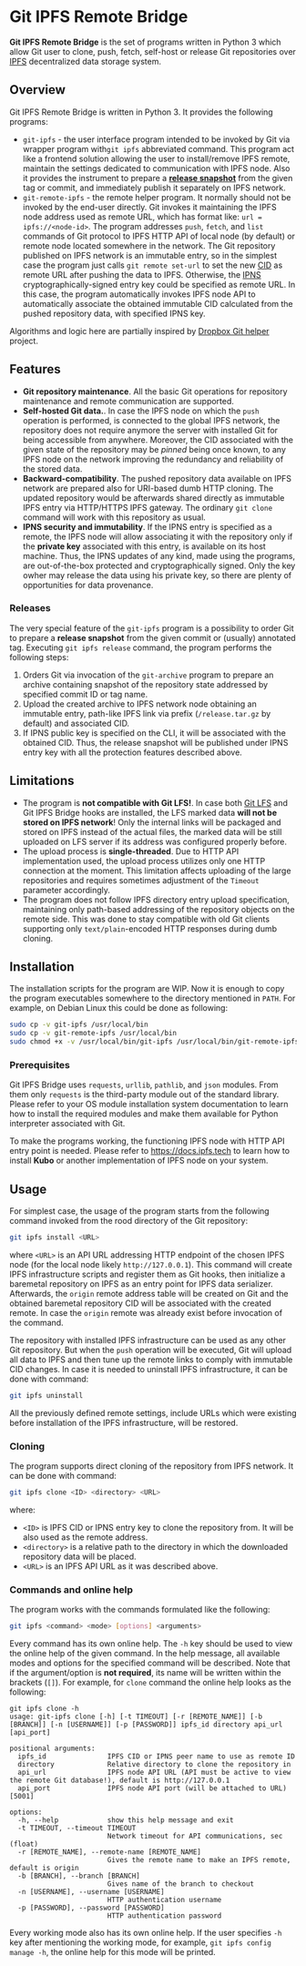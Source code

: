# Git IPFS Remote Bridge
**Git IPFS Remote Bridge** is the set of programs written in Python 3 which allow Git user to clone, push, fetch, self-host or release Git repositories over [IPFS](https://ipfs.tech) decentralized data storage system.

## Overview
Git IPFS Remote Bridge is written in Python 3. It provides the following programs: 
- `git-ipfs` - the user interface program intended to be invoked by Git via wrapper program with`git ipfs` abbreviated command. This program act like a frontend solution allowing the user to install/remove IPFS remote, maintain the settings dedicated to communication with IPFS node. Also it provides the instrument to prepare a [**release snapshot**](#Release) from the given tag or commit, and immediately publish it separately on IPFS network.
- `git-remote-ipfs` - the remote helper program. It normally should not be invoked by the end-user directly. Git invokes it maintaining the IPFS node address used as remote URL, which has format like: `url = ipfs://<node-id>`. The program addresses `push`, `fetch`, and `list` commands of Git protocol to IPFS HTTP API of local node (by default) or remote node located somewhere in the network. The Git repository published on IPFS network is an immutable entry, so in the simplest case the program just calls `git remote set-url` to set the new [CID](https://docs.ipfs.tech/concepts/content-addressing/) as remote URL after pushing the data to IPFS. Otherwise, the [IPNS](https://docs.ipfs.tech/concepts/ipns/#how-ipns-works) cryptographically-signed entry key could be specified as remote URL. In this case, the program automatically invokes IPFS node API to automatically associate the obtained immutable CID calculated from the pushed repository data, with specified IPNS key.

Algorithms and logic here are partially inspired by [Dropbox Git helper](https://github.com/anishathalye/git-remote-dropbox) project.

## Features
- **Git repository maintenance**. All the basic Git operations for repository maintenance and remote communication are supported.
- **Self-hosted Git data.**. In case the  IPFS node on which the `push` operation is performed, is connected to the global IPFS network, the repository does not require anymore the server with installed Git for being accessible from anywhere. Moreover, the CID associated with the given state of the repository may be *pinned* being once known, to any IPFS node on the network improving the redundancy and reliability of the stored data.
- **Backward-compatibility**. The pushed repository data available on IPFS network are prepared also for URI-based dumb HTTP cloning. The updated repository would be afterwards shared directly as immutable IPFS entry via HTTP/HTTPS IPFS gateway. The ordinary `git clone` command will work with this repository as usual.
- **IPNS security and immutability**. If the IPNS entry is specified as a remote, the IPFS node will allow associating it with the repository only if the **private key** associated with this entry, is available on its host machine. Thus, the IPNS updates of any kind, made using the programs, are out-of-the-box protected and cryptographically signed. Only the key owher may release the data using his private key, so there are plenty of opportunities for data provenance.

### Releases
The very special feature of the `git-ipfs` program is a possibility to order Git to prepare a **release snapshot** from the given commit or (usually) annotated tag. Executing `git ipfs release` command, the program performs the following steps:
1. Orders Git via invocation of the `git-archive` program to prepare an archive containing snapshot of the repository state addressed by specified commit ID or tag name.
2. Upload the created archive to IPFS network node obtaining an immutable entry, path-like IPFS link via prefix (`/release.tar.gz` by default) and associated CID. 
3. If IPNS public key is specified on the CLI, it will be associated with the obtained CID. Thus, the release snapshot will be published under IPNS entry key with all the protection features described above.

## Limitations
- The program is **not compatible with Git LFS!**. In case both [Git LFS](https://git-lfs.com/) and Git IPFS Bridge hooks are installed, the LFS marked data **will not be stored on IPFS network**! Only the internal links will be packaged and stored on IPFS instead of the actual files, the marked data will be still uploaded on LFS server if its address was configured properly before.
- The upload process is **single-threaded**. Due to HTTP API implementation used, the upload process utilizes only one HTTP connection at the moment. This limitation affects uploading of the large repositories and requires sometimes adjustment of the `Timeout` parameter accordingly.
- The program does not follow IPFS directory entry upload specification, maintaining only path-based addressing of the repository objects on the remote side. This was done to stay compatible with old Git clients supporting only `text/plain`-encoded HTTP responses during dumb cloning.

## Installation
The installation scripts for the program are WIP. Now it is enough to copy the program executables somewhere to the directory mentioned in `PATH`. For example, on Debian Linux this could be done as following:
```sh
sudo cp -v git-ipfs /usr/local/bin
sudo cp -v git-remote-ipfs /usr/local/bin
sudo chmod +x -v /usr/local/bin/git-ipfs /usr/local/bin/git-remote-ipfs
```

### Prerequisites
Git IPFS Bridge uses `requests`, `urllib`, `pathlib`, and `json` modules. From them only `requests` is the third-party module out of the standard library. Please refer to your OS module installation system documentation to learn how to install the required modules and make them available for Python interpreter associated with Git.

To make the programs working, the functioning IPFS node with HTTP API entry point is needed. Please refer to https://docs.ipfs.tech to learn how to install **Kubo** or another implementation of IPFS node on your system.

## Usage
For simplest case, the usage of the program starts from the following command invoked from the rood directory of the Git repository:
```sh
git ipfs install <URL>
```
where `<URL>` is an API URL addressing HTTP endpoint of the chosen IPFS node (for the local node likely `http://127.0.0.1`). This command will create IPFS infrastructure scripts and register them as Git hooks, then initialize a baremetal repository on IPFS as an entry point for IPFS data serializer. Afterwards, the `origin` remote address table will be created on Git and the obtained baremetal repository CID will be associated with the created remote. In case the `origin` remote was already exist before invocation of the command.

The repository with installed IPFS infrastructure can be used as any other Git repository. But when the `push` operation will be executed, Git will upload all data to IPFS and then tune up the remote links to comply with immutable CID changes. In case it is needed to uninstall IPFS infrastructure, it can be done with command:
```sh
git ipfs uninstall
```
All the previously defined remote settings, include URLs which were existing before installation of the IPFS infrastructure, will be restored.

### Cloning
The program supports direct cloning of the repository from IPFS network. It can be done with command:
```sh
git ipfs clone <ID> <directory> <URL>
```
where:
- `<ID>` is IPFS CID or IPNS entry key to clone the repository from. It will be also used as the remote address.
- `<directory>` is a relative path to the directory in which the downloaded repository data will be placed.
- `<URL>` is an IPFS API URL as it was described above.

### Commands and online help
The program works with the commands formulated like the following:
```sh
git ipfs <command> <mode> [options] <arguments>
```
Every command has its own online help. The `-h` key should be used to view the online help of the given command. In the help message, all available modes and options for the specified command will be described. Note that if the argument/option is **not required**, its name will be written within the brackets (`[]`). For example, for `clone` command the online help looks as the following:
```
git ipfs clone -h
usage: git-ipfs clone [-h] [-t TIMEOUT] [-r [REMOTE_NAME]] [-b [BRANCH]] [-n [USERNAME]] [-p [PASSWORD]] ipfs_id directory api_url [api_port]

positional arguments:
  ipfs_id               IPFS CID or IPNS peer name to use as remote ID
  directory             Relative directory to clone the repository in
  api_url               IPFS node API URL (API must be active to view the remote Git database!), default is http://127.0.0.1
  api_port              IPFS node API port (will be attached to URL) [5001]

options:
  -h, --help            show this help message and exit
  -t TIMEOUT, --timeout TIMEOUT
                        Network timeout for API communications, sec (float)
  -r [REMOTE_NAME], --remote-name [REMOTE_NAME]
                        Gives the remote name to make an IPFS remote, default is origin
  -b [BRANCH], --branch [BRANCH]
                        Gives name of the branch to checkout
  -n [USERNAME], --username [USERNAME]
                        HTTP authentication username
  -p [PASSWORD], --password [PASSWORD]
                        HTTP authentication password
```

Every working mode also has its own online help. If the user specifies `-h` key after mentioning the working mode, for example, `git ipfs config manage -h`, the online help for this mode will be printed.

